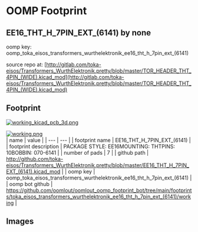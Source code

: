 # OOMP Footprint  
## EE16_THT_H_7PIN_EXT_(6141)  by none  
  
oomp key: oomp_toka_eisos_transformers_wurthelektronik_ee16_tht_h_7pin_ext_(6141)  
  
source repo at: [http://gitlab.com/toka-eisos/Transformers_WurthElektronik.pretty/blob/master/TOR_HEADER_THT_4PIN_(WIDE).kicad_mod](http://gitlab.com/toka-eisos/Transformers_WurthElektronik.pretty/blob/master/TOR_HEADER_THT_4PIN_(WIDE).kicad_mod)  
## Footprint  
  
[![working_kicad_pcb_3d.png](working_kicad_pcb_3d_600.png)](working_kicad_pcb_3d.png)  
  
[![working.png](working_600.png)](working.png)  
| name | value | 
| --- | --- | 
| footprint name | EE16_THT_H_7PIN_EXT_(6141) | 
| footprint description | PACKAGE STYLE: EE16MOUNTING: THTPINS: 10BOBBIN: 070-6141 | 
| number of pads | 7 | 
| github path | http://github.com/toka-eisos/Transformers_WurthElektronik.pretty/blob/master/EE16_THT_H_7PIN_EXT_(6141).kicad_mod | 
| oomp key | oomp_toka_eisos_transformers_wurthelektronik_ee16_tht_h_7pin_ext_(6141) | 
| oomp bot github | https://github.com/oomlout/oomlout_oomp_footprint_bot/tree/main/footprints/toka_eisos_transformers_wurthelektronik_ee16_tht_h_7pin_ext_(6141)/working | 
## Images  
